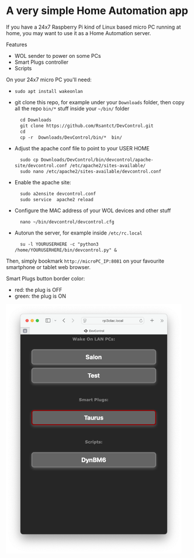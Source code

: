 # A very simple Home Automation app

If you have a 24x7 Raspberry Pi kind of Linux based micro PC running at home, you may want to use it as a Home Automation server.

Features
- WOL sender to power on some PCs
- Smart Plugs controller
- Scripts

On your 24x7 micro PC you'll need:

- `sudo apt install wakeonlan`

- git clone this repo, for example under your `Downloads` folder, then copy all the repo `bin/*` stuff inside your `~/bin/` folder

        cd Downloads
        git clone https://github.com/Rsantct/DevControl.git
        cd
        cp -r  Downloads/DevControl/bin/*  bin/

- Adjust the apache conf file to point to your USER HOME

        sudo cp Downloads/DevControl/bin/devcontrol/apache-site/devcontrol.conf /etc/apache2/sites-available/
        sudo nano /etc/apache2/sites-available/devcontrol.conf


- Enable the apache site:

        sudo a2ensite devcontrol.conf
        sudo service  apache2 reload

- Configure the MAC address of your WOL devices and other stuff

        nano ~/bin/devcontrol/devcontrol.cfg

- Autorun the server, for example inside `/etc/rc.local`

        su -l YOURUSERHERE -c "python3 /home/YOURUSERHERE/bin/devcontrol.py" &


Then, simply bookmark `http://microPC_IP:8081` on your favourite smartphone or tablet web browser.

Smart Plugs button border color:
- red: the plug is OFF
- green: the plug is ON

<a href="url"><img src="bin/devcontrol/img/DevControl_web.png" align="center" width="480" ></a>
